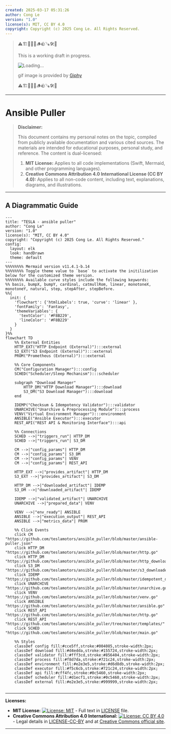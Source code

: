 ```yaml
---
created: 2025-03-17 05:31:26
author: Cong Le
version: "1.0"
license(s): MIT, CC BY 4.0
copyright: Copyright (c) 2025 Cong Le. All Rights Reserved.
---
```




> ⚠️🏗️🚧🦺🧱🪵🪨🪚🛠️👷
> 
> This is a working draft in progress.
> 
> ![Loading...](https://media0.giphy.com/media/v1.Y2lkPTc5MGI3NjExa3JjdWhwZW9iNTYxb3YwbnBqaHc0NnduMHpuemo2amVlc2YwdWMyYSZlcD12MV9pbnRlcm5hbF9naWZfYnlfaWQmY3Q9Zw/mUfDhqH1dBSEM/giphy.gif)
> 
> gif image is provided by [Giphy](https://giphy.com)
> 
> ⚠️🏗️🚧🦺🧱🪵🪨🪚🛠️👷

----



# Ansible Puller
> **Disclaimer:**
>
> This document contains my personal notes on the topic,
> compiled from publicly available documentation and various cited sources.
> The materials are intended for educational purposes, personal study, and reference.
> The content is dual-licensed:
> 1. **MIT License:** Applies to all code implementations (Swift, Mermaid, and other programming languages).
> 2. **Creative Commons Attribution 4.0 International License (CC BY 4.0):** Applies to all non-code content, including text, explanations, diagrams, and illustrations.
---


## A Diagrammatic Guide 



```mermaid
---
title: "TESLA - ansible puller"
author: "Cong Le"
version: "1.0"
license(s): "MIT, CC BY 4.0"
copyright: "Copyright (c) 2025 Cong Le. All Rights Reserved."
config:
  layout: elk
  look: handDrawn
  theme: default
---
%%%%%%%% Mermaid version v11.4.1-b.14
%%%%%%%% Toggle theme value to `base` to activate the initilization below for the customized theme version.
%%%%%%%% Available curve styles include the following keywords:
%% basis, bumpX, bumpY, cardinal, catmullRom, linear, monotoneX, monotoneY, natural, step, stepAfter, stepBefore.
%%{
  init: {
    'flowchart': {'htmlLabels': true, 'curve': 'linear' },
    'fontFamily': 'Fantasy',
    'themeVariables': {
      'textColor': '#F8B229',
      'lineColor': '#F8B229'
    }
  }
}%%
flowchart TD
    %% External Entities
    HTTP_EXT("HTTP Endpoint (External)"):::external
    S3_EXT("S3 Endpoint (External)"):::external
    PROM("Prometheus (External)"):::external

    %% Core Components
    CM("Configuration Manager"):::config
    SCHED("Scheduler/Sleep Mechanism"):::scheduler

    subgraph "Download Manager"
        HTTP_DM("HTTP Download Manager"):::download
        S3_DM("S3 Download Manager"):::download
    end

    IDEMP("Checksum & Idempotency Validator"):::validator
    UNARCHIVE("Unarchive & Preprocessing Module"):::process
    VENV("Virtual Environment Manager"):::environment
    ANSIBLE("Ansible Executor"):::executor
    REST_API("REST API & Monitoring Interface"):::api

    %% Connections
    SCHED -->|"triggers_run"| HTTP_DM
    SCHED -->|"triggers_run"| S3_DM

    CM -->|"config_params"| HTTP_DM
    CM -->|"config_params"| S3_DM
    CM -->|"config_params"| VENV
    CM -->|"config_params"| REST_API

    HTTP_EXT -->|"provides_artifact"| HTTP_DM
    S3_EXT -->|"provides_artifact"| S3_DM

    HTTP_DM -->|"downloaded_artifact"| IDEMP
    S3_DM -->|"downloaded_artifact"| IDEMP

    IDEMP -->|"validated_artifact"| UNARCHIVE
    UNARCHIVE -->|"prepared_data"| VENV

    VENV -->|"env_ready"| ANSIBLE
    ANSIBLE -->|"execution_output"| REST_API
    ANSIBLE -->|"metrics_data"| PROM

    %% Click Events
    click CM "https://github.com/teslamotors/ansible_puller/blob/master/ansible-puller.json"
    click HTTP_DM "https://github.com/teslamotors/ansible_puller/blob/master/http.go"
    click HTTP_DM "https://github.com/teslamotors/ansible_puller/blob/master/http_downloader.go"
    click S3_DM "https://github.com/teslamotors/ansible_puller/blob/master/s3_downloader.go"
    click IDEMP "https://github.com/teslamotors/ansible_puller/blob/master/idempotent_download.go"
    click UNARCHIVE "https://github.com/teslamotors/ansible_puller/blob/master/unarchive.go"
    click VENV "https://github.com/teslamotors/ansible_puller/blob/master/venv.go"
    click ANSIBLE "https://github.com/teslamotors/ansible_puller/blob/master/ansible.go"
    click REST_API "https://github.com/teslamotors/ansible_puller/blob/master/http.go"
    click REST_API "https://github.com/teslamotors/ansible_puller/tree/master/templates/"
    click SCHED "https://github.com/teslamotors/ansible_puller/blob/master/main.go"

    %% Styles
    classDef config fill:#cce5ff,stroke:#004085,stroke-width:2px;
    classDef download fill:#d4edda,stroke:#155724,stroke-width:2px;
    classDef validator fill:#fff3cd,stroke:#856404,stroke-width:2px;
    classDef process fill:#f8d7da,stroke:#721c24,stroke-width:2px;
    classDef environment fill:#e2e3e5,stroke:#d6d8db,stroke-width:2px;
    classDef executor fill:#f5c6cb,stroke:#721c24,stroke-width:2px;
    classDef api fill:#cff4fc,stroke:#0c5460,stroke-width:2px;
    classDef scheduler fill:#d1ecf1,stroke:#0c5460,stroke-width:2px;
    classDef external fill:#e2e3e5,stroke:#999999,stroke-width:2px;
    
```




---
**Licenses:**

- **MIT License:**  [![License: MIT](https://img.shields.io/badge/License-MIT-yellow.svg)](LICENSE) - Full text in [LICENSE](LICENSE) file.
- **Creative Commons Attribution 4.0 International:** [![License: CC BY 4.0](https://licensebuttons.net/l/by/4.0/88x31.png)](LICENSE-CC-BY) - Legal details in [LICENSE-CC-BY](LICENSE-CC-BY) and at [Creative Commons official site](http://creativecommons.org/licenses/by/4.0/).

---
